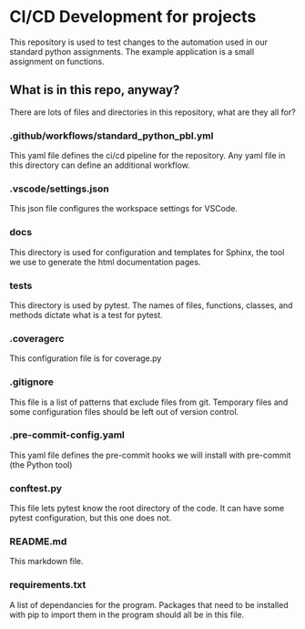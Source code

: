 # CI/CD Development for projects #
This repository is used to test changes to the automation used in our standard
python assignments. The example application is a small assignment on functions.

## What is in this repo, anyway? ##
There are lots of files and directories in this repository, what are they all for?

### .github/workflows/standard_python_pbl.yml ###
This yaml file defines the ci/cd pipeline for the repository. Any yaml file in this
directory can define an additional workflow.

### .vscode/settings.json ###
This json file configures the workspace settings for VSCode.

### docs ###
This directory is used for configuration and templates for Sphinx, the tool we use to
generate the html documentation pages.

### tests ###
This directory is used by pytest. The names of files, functions, classes, and methods
dictate what is a test for pytest.

### .coveragerc ###
This configuration file is for coverage.py

### .gitignore ###
This file is a list of patterns that exclude files from git. Temporary files and some
configuration files should be left out of version control.

### .pre-commit-config.yaml ###
This yaml file defines the pre-commit hooks we will install with pre-commit (the Python tool)

### conftest.py ###
This file lets pytest know the root directory of the code. It can have some pytest
configuration, but this one does not.

### README.md ###
This markdown file.

### requirements.txt ###
A list of dependancies for the program. Packages that need to be installed with pip to
import them in the program should all be in this file. 
